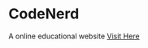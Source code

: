 # CodeNerd
A online educational website
<a href="https://codenerd12.000webhostapp.com">Visit Here</a>
